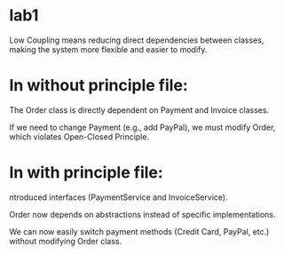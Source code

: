 # lab1

Low Coupling means reducing direct dependencies between classes, making the system more flexible and easier to modify.

# In without principle file:

The Order class is directly dependent on Payment and Invoice classes.

If we need to change Payment (e.g., add PayPal), we must modify Order, which violates Open-Closed Principle.

# In with principle file:

ntroduced interfaces (PaymentService and InvoiceService).

Order now depends on abstractions instead of specific implementations.

We can now easily switch payment methods (Credit Card, PayPal, etc.) without modifying Order class.